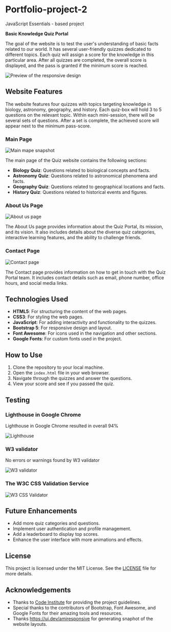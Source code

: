 # Portfolio-project-2
JavaScript Essentials - based project

**Basic Knowledge Quiz Portal**

The goal of the website is to test the user's understanding of basic facts related to our world. It has several user-friendly quizzes dedicated to different topics. Each quiz will assign a score for the knowledge in this particular area. After all quizzes are completed, the overall score is displayed, and the pass is granted if the minimum score is reached.

![Preview of the responsive design](assets/images/readme/responsive-snapshot.png)

## Website Features

The website features four quizzes with topics targeting knowledge in biology, astronomy, geography, and history. Each quiz-box will hold 3 to 5 questions on the relevant topic. Within each mini-session, there will be several sets of questions. After a set is complete, the achieved score will appear next to the minimum pass-score.

### Main Page

![Main mape snapshot](assets/images/readme/quiz-portal-snapshot1.jpg)

The main page of the Quiz website contains the following sections:
- **Biology Quiz**: Questions related to biological concepts and facts.
- **Astronomy Quiz**: Questions related to astronomical phenomena and facts.
- **Geography Quiz**: Questions related to geographical locations and facts.
- **History Quiz**: Questions related to historical events and figures.

### About Us Page

![About us page](assets/images/readme/quiz-portal-about-page.jpg)

The About Us page provides information about the Quiz Portal, its mission, and its vision. It also includes details about the diverse quiz categories, interactive learning features, and the ability to challenge friends.

### Contact Page

![Contact page](assets/images/readme/quiz-portal-contact-page.jpg)

The Contact page provides information on how to get in touch with the Quiz Portal team. It includes contact details such as email, phone number, office hours, and social media links.

## Technologies Used

- **HTML5**: For structuring the content of the web pages.
- **CSS3**: For styling the web pages.
- **JavaScript**: For adding interactivity and functionality to the quizzes.
- **Bootstrap 5**: For responsive design and layout.
- **Font Awesome**: For icons used in the navigation and other sections.
- **Google Fonts**: For custom fonts used in the project.

## How to Use

1. Clone the repository to your local machine.
2. Open the `index.html` file in your web browser.
3. Navigate through the quizzes and answer the questions.
4. View your score and see if you passed the quiz.

## Testing

### Lighthouse in Google Chrome

Lighthouse in Google Chrome resulted in overall 94%

![Lighthouse](assets/images/readme/lighthouse-google-chrome.jpg)

### W3 validator

No errors or warnings found by W3 validator

![W3 validator](assets/images/readme/w3-html-validator.jpg)

### The W3C CSS Validation Service

![W3 CSS Validator](assets/images/readme/w3-css-validator.jpg)

## Future Enhancements

- Add more quiz categories and questions.
- Implement user authentication and profile management.
- Add a leaderboard to display top scores.
- Enhance the user interface with more animations and effects.

## License

This project is licensed under the MIT License. See the [LICENSE](https://en.wikipedia.org/wiki/MIT_License) file for more details.

## Acknowledgements

- Thanks to [Code Institute](https://codeinstitute.net/) for providing the project guidelines.
- Special thanks to the contributors of Bootstrap, Font Awesome, and Google Fonts for their amazing tools and resources.
- Thanks https://ui.dev/amiresponsive for generating snaphot of the website layouts.
